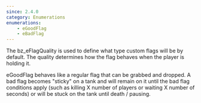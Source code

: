```yaml
---
since: 2.4.0
category: Enumerations
enumerations:
    - eGoodFlag
    - eBadFlag
---
```


The bz_eFlagQuality is used to define what type custom flags will be by default. The quality determines how the flag behaves when the player is holding it.

eGoodFlag behaves like a regular flag that can be grabbed and dropped. A bad flag becomes "sticky" on a tank and will remain on it until the bad flag conditions apply (such as killing X number of players or waiting X number of seconds) or will be stuck on the tank until death / pausing.
